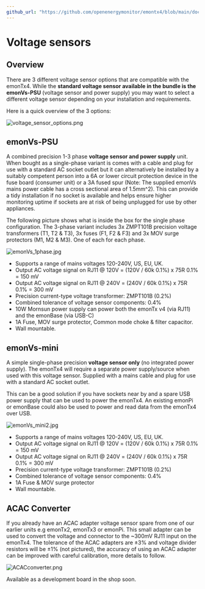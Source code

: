 ```yaml
---
github_url: "https://github.com/openenergymonitor/emontx4/blob/main/docs/voltage_sensors.md"
---
```


# Voltage sensors

## Overview

There are 3 different voltage sensor options that are compatible with the emonTx4. While the **standard voltage sensor available in the bundle is the emonVs-PSU** (voltage sensor and power supply) you may want to select a different voltage sensor depending on your installation and requirements.

Here is a quick overview of the 3 options:

![voltage_sensor_options.png](img/voltage_sensor_options.png)

## emonVs-PSU

A combined precision 1-3 phase **voltage sensor and power supply** unit. When bought as a single-phase variant is comes with a cable and plug for use with a standard AC socket outlet but it can alternatively be installed by a suitably competent person into a 6A or lower circuit protection device in the fuse board (consumer unit) or a 3A fused spur (Note: The supplied emonVs mains power cable has a cross sectional area of 1.5mm^2). This can provide a tidy installation if no socket is available and helps ensure higher monitoring uptime if sockets are at risk of being unplugged for use by other appliances.

The following picture shows what is inside the box for the single phase configuration. The 3-phase variant includes 3x ZMPT101B precision voltage transformers (T1, T2 & T3), 3x fuses (F1, F2 & F3) and 3x MOV surge protectors (M1, M2 & M3). One of each for each phase.

![emonVs_1phase.jpg](img/emonVs_1phase.jpg)

- Supports a range of mains voltages 120-240V, US, EU, UK.
- Output AC voltage signal on RJ11 @ 120V = (120V / 60k 0.1%) x 75R 0.1% = 150 mV
- Output AC voltage signal on RJ11 @ 240V = (240V / 60k 0.1%) x 75R 0.1% = 300 mV
- Precision current-type voltage transformer: ZMPT101B (0.2%) 
- Combined tolerance of voltage sensor components: 0.4%
- 10W Mornsun power supply can power both the emonTx v4 (via RJ11) and the emonBase (via USB-C)
- 1A Fuse, MOV surge protector, Common mode choke & filter capacitor.
- Wall mountable.

## emonVs-mini

A simple single-phase precision **voltage sensor only** (no integrated power supply). The emonTx4 will require a separate power supply/source when used with this voltage sensor. Supplied with a mains cable and plug for use with a standard AC socket outlet.

This can be a good solution if you have sockets near by and a spare USB power supply that can be used to power the emonTx4. An existing emonPi or emonBase could also be used to power and read data from the emonTx4 over USB.

![emonVs_mini2.jpg](img/emonVs_mini2.jpg)

- Supports a range of mains voltages 120-240V, US, EU, UK.
- Output AC voltage signal on RJ11 @ 120V = (120V / 60k 0.1%) x 75R 0.1% = 150 mV
- Output AC voltage signal on RJ11 @ 240V = (240V / 60k 0.1%) x 75R 0.1% = 300 mV
- Precision current-type voltage transformer: ZMPT101B (0.2%)
- Combined tolerance of voltage sensor components: 0.4%
- 1A Fuse & MOV surge protector
- Wall mountable.

## ACAC Converter

If you already have an ACAC adapter voltage sensor spare from one of our earlier units e.g emonTx2, emonTx3 or emonPi. This small adapter can be used to convert the voltage and connector to the ~300mV RJ11 input on the emonTx4. The tolerance of the ACAC adapters are ±3% and voltage divider resistors will be ±1% (not pictured), the accuracy of using an ACAC adapter can be improved with careful calibration, more details to follow.

![ACACconverter.png](img/ACACconverter.png)

Available as a development board in the shop soon.

